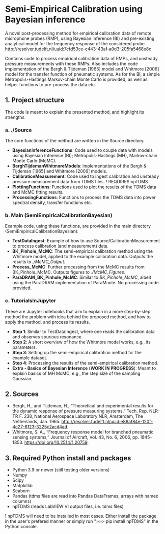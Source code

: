 # Semi-Empirical Calibration using Bayesian inference
A novel post-processing method for empirical calibration data of remote microphone probes (RMP), 
using Bayesian inference (BI) and pre-existing analytical model for the frequency response of the considered probe.
http://resolver.tudelft.nl/uuid:7cfd53ce-c443-43af-a0d3-205fa5468e8c

Contains code to process empirical calibration data of RMPs, and unsteady pressure measurements with these RMPs.
Also includes the code implementation of the Bergh & Tijdeman [1965] model and Whitmore [2006] model for the transfer function of pneumatic systems.
As for the BI, a simple Metropolis-Hastings Markov-chain Monte Carlo is provided, as well as helper functions to pre-process the data etc.


## 1. Project structure
The code is meant to explain the presented method, and highlight its strengths. 

### a. ./Source
The core functions of the method are written in the Source directory. 
- **BayesianInferenceFunctions**: Code used to couple data with models using Bayesian Inference (BI); Metropolis-Hastings (MH), Markov-chain Monte Carlo (McMC).
- **BerghTijdemanWhitmoreModels**: Implementations of the Bergh & Tijdeman [1965] and Whitmore [2006] models.
- **CalibrationMeasurement**: Code used to ingest calibration and unsteady pressure measurement data from TDMS files. ! REQUIRES npTDMS
- **PlottingFunctions**: Functions used to plot the results of the TDMS data and McMC fitting results.
- **ProcessingFunctions**: Functions to process the TDMS data into power spectral density, transfer functions etc.

### b. Main (SemiEmpiricalCalibrationBayesian)
Example code, using these functions, are provided in the main directory (SemiEmpiricalCalibrationBayesian):
- **TestDataIngest**: Example of how to use Source/CalibrationMeasurement to process calibration (and measurement) data.
- **BK_Pinhole_McMC**: The semi-empirical calibration method using the Whitmore model, applied to the example calibration data. Outputs the results to *./McMC_Output*.
- **Process_McMC**: Further processing from the McMC results from BK_Pinhole_McMC. Outputs figures to *./McMC_Figures*.
- **ParaDRAM_BK_Pinhole_McMC**: Similar to *BK_Pinhole_McMC*, albeit using the ParaDRAM implementation of ParaMonte. No processing code provided.

### c. TutorialsInJupyter
These are Jupyter notebooks that aim to explain in a more step-by-step method the problem with idea behind the proposed method, and how to apply the method, and process its results.
- **Step 1**: Similar to TestDataIngest, where one reads the calibration data and observes spurious resonance.
- **Step 2**: A short overview of how the Whitmore model works, e.g., its parameters.
- **Step 3**: Setting up the semi-empirical calibration method for the example dataset.
- **Step 4**: Processing the results of the semi-empirical calibration method.
- **Extra - Basics of Bayesian Inference** (**WORK IN PROGRESS**): Meant to explain basics of MH McMC, e.g., the step size of the sampling Gaussian.


## 2. Sources
- Bergh, H., and Tijdeman, H., “Theoretical and experimental results for the dynamic response of pressure measuring systems,” Tech. Rep. NLR-TR F. 238, National Aerospace Laboratory NLR, Amsterdam, The Netherlands, Jan. 1965. http://resolver.tudelft.nl/uuid:e88af84e-120f-4c27-8123-3225c2acd4ad.
- Whitmore, S. A., “Frequency response model for branched pneumatic sensing systems,” Journal of Aircraft, Vol. 43, No. 6, 2006, pp. 1845–1853. https://doi.org/10.2514/1.20759.


## 3. Required Python install and packages
- Python 3.9 or newer (still testing older versions)
- Numpy
- Scipy
- Matplotlib
- Seaborn
- Pandas (tdms files are read into Pandas DataFrames, arrays with named columns)
- npTDMS (reads LabVIEW VI output files, i.e. tdms files)

! npTDMS will need to be installed in most cases. Either install the package in the user's prefered manner or simply run ">>> pip install npTDMS" in the Python console.
